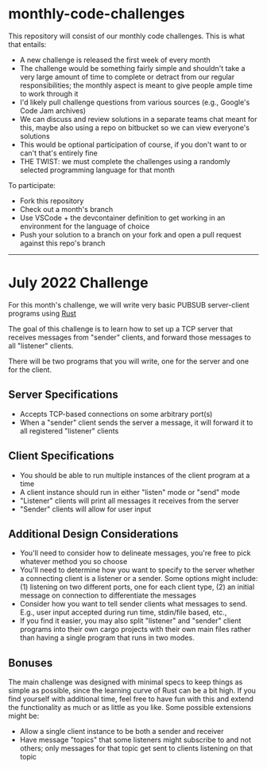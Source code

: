 # monthly-code-challenges

This repository will consist of our monthly code challenges. This is what that entails:

- A new challenge is released the first week of every month
- The challenge would be something fairly simple and shouldn't take a very large amount of time to complete or detract from our regular responsibilities; the monthly aspect is meant to give people ample time to work through it
- I'd likely pull challenge questions from various sources (e.g., Google's Code Jam archives)
- We can discuss and review solutions in a separate teams chat meant for this, maybe also using a repo on bitbucket so we can view everyone's solutions
- This would be optional participation of course, if you don't want to or can't that's entirely fine
- THE TWIST: we must complete the challenges using a randomly selected programming language for that month

To participate:

- Fork this repository
- Check out a month's branch
- Use VSCode + the devcontainer definition to get working in an environment for the language of choice
- Push your solution to a branch on your fork and open a pull request against this repo's branch

-------

# July 2022 Challenge

For this month's challenge, we will write very basic PUBSUB server-client programs using [Rust](https://www.rust-lang.org/)

The goal of this challenge is to learn how to set up a TCP server that receives messages from "sender" clients, and forward those messages to all "listener" clients.

There will be two programs that you will write, one for the server and one for the client.

## Server Specifications

* Accepts TCP-based connections on some arbitrary port(s)
* When a "sender" client sends the server a message, it will forward it to all registered "listener" clients

## Client Specifications

* You should be able to run multiple instances of the client program at a time
* A client instance should run in either "listen" mode or "send" mode
* "Listener" clients will print all messages it receives from the server
* "Sender" clients will allow for user input 

## Additional Design Considerations

* You'll need to consider how to delineate messages, you're free to pick whatever method you so choose
* You'll need to determine how you want to specify to the server whether a connecting client is a listener or a sender. Some options might include: (1) listening on two different ports, one for each client type, (2) an initial message on connection to differentiate the messages
* Consider how you want to tell sender clients what messages to send. E.g., user input accepted during run time, stdin/file based, etc.,
* If you find it easier, you may also split "listener" and "sender" client programs into their own cargo projects with their own main files rather than having a single program that runs in two modes.

## Bonuses

The main challenge was designed with minimal specs to keep things as simple as possible, since the learning curve of Rust can be a bit high. If you find yourself with additional time, feel free to have fun with this and extend the functionality as much or as little as you like. Some possible extensions might be:

* Allow a single client instance to be both a sender and receiver
* Have message "topics" that some listeners might subscribe to and not others; only messages for that topic get sent to clients listening on that topic